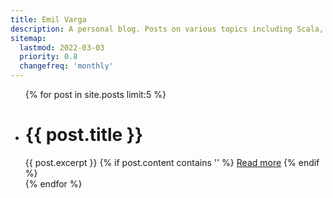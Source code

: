 ```yaml
---
title: Emil Varga
description: A personal blog. Posts on various topics including Scala, functional programming and writing blogs with Jekyll.
sitemap:
  lastmod: 2022-03-03
  priority: 0.8
  changefreq: 'monthly'
---
```


<ul class="latest">
  {% for post in site.posts limit:5 %}
    <li>
      <h1>{{ post.title }}</h1>
      {{ post.excerpt }}
      {% if post.content contains '<!--break-->' %}
        <a class="latest" href="{{ post.url }}">Read more</a>
      {% endif %}
    </li>
  {% endfor %}
</ul>


